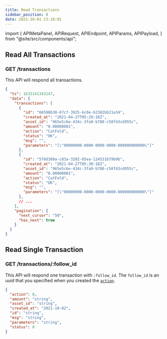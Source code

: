 ```yaml
---
title: Read Transactions
sidebar_position: 8
date: 2021-10-01 23:18:01
---
```


import {
  APIMetaPanel,
  APIRequest,
  APIEndpoint,
  APIParams,
  APIPayload,
} from "@site/src/components/api";

## Read All Transactions

### GET /transactions

This API will respond all transactions.

<APIEndpoint base="https://leaf-api.pando.im/api" url="/transactions" />

<APIMetaPanel />

<APIRequest
  title="Read all transactions"
  method="GET"
  isPublic
  base="https://leaf-api.pando.im/api"
  url='/transactions'
/>

```json title="Response"
{
  "ts": 1633141343147,
  "data": {
    "transactions": [
      {
        "id": "66598b30-67cf-3925-bc0e-b2382bb21e34",
        "created_at": "2021-04-27T05:29:18Z",
        "asset_id": "965e5c6e-434c-3fa9-b780-c50f43cd955c",
        "amount": "0.00000001",
        "action": "CatFold",
        "status": "OK",
        "msg": "",
        "parameters": "[\"00000000-0000-0000-0000-000000000000\"]"
      },
      {
        "id": "578d309a-c83a-3202-85ea-124531b79b9b",
        "created_at": "2021-04-27T05:30:18Z",
        "asset_id": "965e5c6e-434c-3fa9-b780-c50f43cd955c",
        "amount": "0.00000001",
        "action": "CatFold",
        "status": "OK",
        "msg": "",
        "parameters": "[\"00000000-0000-0000-0000-000000000000\"]"
      },
      // ...
    ],
    "pagination": {
      "next_cursor": "50",
      "has_next": true
    }
  }
}
```

## Read Single Transaction

### GET /transactions/:follow_id

This API will respond one transaction with `:follow_id`. The `follow_id` is an uuid that you specified when you created the [`action`](./actions).

<APIEndpoint base="https://leaf-api.pando.im/api" url="/transactions/:follow_id" />

<APIMetaPanel scope="Authorized" />

<APIParams
  p-follow_id="the follow id"
  p-follow_id-required="{true}"
/>

<APIRequest
  title="Read one transaction"
  method="GET"
  base="https://leaf-api.pando.im/api"
  url='/transactions/c8c92c8f-65b3-49b7-bfae-d5ae43265129'
/>

```json title="Response"
{
  "action": 0,
  "amount": "string",
  "asset_id": "string",
  "created_at": "2021-10-02",
  "id": "string",
  "msg": "string",
  "parameters": "string",
  "status": 0
}
```
